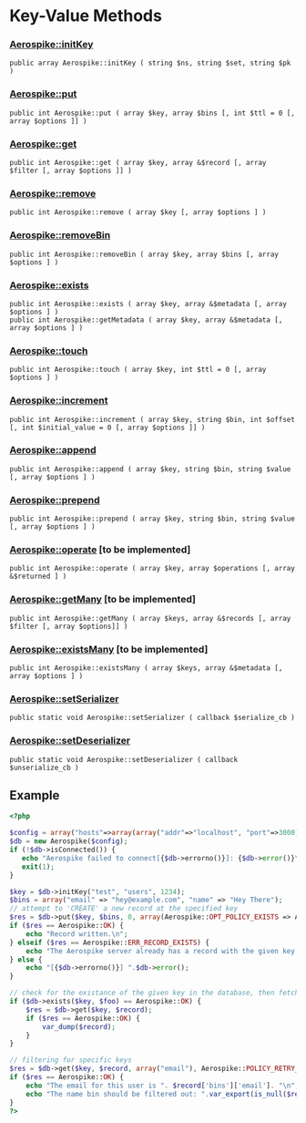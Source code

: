 
# Key-Value Methods

### [Aerospike::initKey](aerospike_initkey.md)
```
public array Aerospike::initKey ( string $ns, string $set, string $pk )
```

### [Aerospike::put](aerospike_put.md)
```
public int Aerospike::put ( array $key, array $bins [, int $ttl = 0 [, array $options ]] )
```

### [Aerospike::get](aerospike_get.md)
```
public int Aerospike::get ( array $key, array &$record [, array $filter [, array $options ]] )
```

### [Aerospike::remove](aerospike_remove.md)
```
public int Aerospike::remove ( array $key [, array $options ] )
```

### [Aerospike::removeBin](aerospike_removebin.md)
```
public int Aerospike::removeBin ( array $key, array $bins [, array $options ] )
```

### [Aerospike::exists](aerospike_exists.md)
```
public int Aerospike::exists ( array $key, array &$metadata [, array $options ] )
public int Aerospike::getMetadata ( array $key, array &$metadata [, array $options ] )
```

### [Aerospike::touch](aerospike_touch.md)
```
public int Aerospike::touch ( array $key, int $ttl = 0 [, array $options ] )
```

### [Aerospike::increment](aerospike_increment.md)
```
public int Aerospike::increment ( array $key, string $bin, int $offset [, int $initial_value = 0 [, array $options ]] )
```

### [Aerospike::append](aerospike_append.md)
```
public int Aerospike::append ( array $key, string $bin, string $value [, array $options ] )
```

### [Aerospike::prepend](aerospike_prepend.md)
```
public int Aerospike::prepend ( array $key, string $bin, string $value [, array $options ] )
```

### [Aerospike::operate](aerospike_operate.md) \[to be implemented\]
```
public int Aerospike::operate ( array $key, array $operations [, array &$returned ] )
```

### [Aerospike::getMany](aerospike_getmany.md) \[to be implemented\]
```
public int Aerospike::getMany ( array $keys, array &$records [, array $filter [, array $options]] )
```

### [Aerospike::existsMany](aerospike_existsmany.md)  \[to be implemented\]
```
public int Aerospike::existsMany ( array $keys, array &$metadata [, array $options ] )
```

### [Aerospike::setSerializer](aerospike_setserializer.md)
```
public static void Aerospike::setSerializer ( callback $serialize_cb )
```

### [Aerospike::setDeserializer](aerospike_setdeserializer.md)
```
public static void Aerospike::setDeserializer ( callback $unserialize_cb )
```


## Example

```php
<?php

$config = array("hosts"=>array(array("addr"=>"localhost", "port"=>3000)));
$db = new Aerospike($config);
if (!$db->isConnected()) {
   echo "Aerospike failed to connect[{$db->errorno()}]: {$db->error()}\n";
   exit(1);
}

$key = $db->initKey("test", "users", 1234);
$bins = array("email" => "hey@example.com", "name" => "Hey There");
// attempt to 'CREATE' a new record at the specified key
$res = $db->put($key, $bins, 0, array(Aerospike::OPT_POLICY_EXISTS => Aerospike::POLICY_EXISTS_CREATE));
if ($res == Aerospike::OK) {
    echo "Record written.\n";
} elseif ($res == Aerospike::ERR_RECORD_EXISTS) {
    echo "The Aerospike server already has a record with the given key.\n";
} else {
    echo "[{$db->errorno()}] ".$db->error();
}

// check for the existance of the given key in the database, then fetch it
if ($db->exists($key, $foo) == Aerospike::OK) {
    $res = $db->get($key, $record);
    if ($res == Aerospike::OK) {
        var_dump($record);
    }
}

// filtering for specific keys
$res = $db->get($key, $record, array("email"), Aerospike::POLICY_RETRY_ONCE);
if ($res == Aerospike::OK) {
    echo "The email for this user is ". $record['bins']['email']. "\n";
    echo "The name bin should be filtered out: ".var_export(is_null($record['bins']['name']), true). "\n";
}
?>
```
